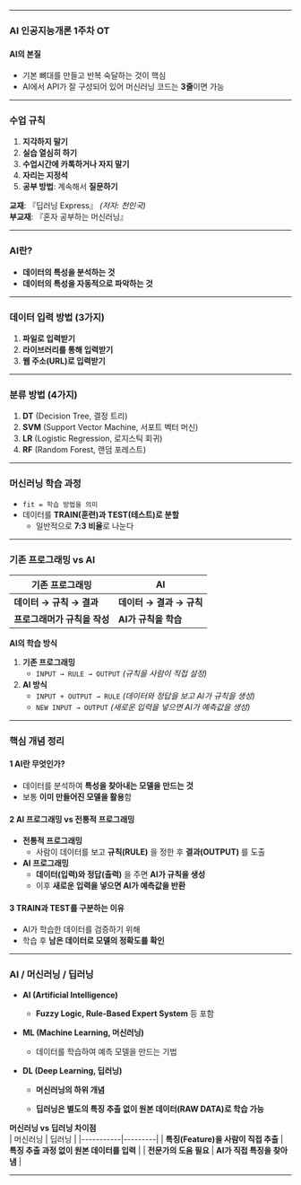 

---  

### AI 인공지능개론 1주차 OT  

#### AI의 본질  
- 기본 뼈대를 만들고 반복 숙달하는 것이 핵심  
- AI에서 API가 잘 구성되어 있어 머신러닝 코드는 **3줄**이면 가능  

---

###  수업 규칙  
1. **지각하지 말기**  
2. **실습 열심히 하기**  
3. **수업시간에 카톡하거나 자지 말기**  
4. **자리는 지정석**  
5. **공부 방법**: 계속해서 **질문하기**  

 **교재**: 『딥러닝 Express』 *(저자: 천인국)*  
 **부교재**: 『혼자 공부하는 머신러닝』  

---

###  AI란?  
- **데이터의 특성을 분석하는 것**  
- **데이터의 특성을 자동적으로 파악하는 것**  

---

###  데이터 입력 방법 (3가지)  
1. **파일로 입력받기**  
2. **라이브러리를 통해 입력받기**  
3. **웹 주소(URL)로 입력받기**  

---

###  분류 방법 (4가지)  
1. **DT** (Decision Tree, 결정 트리)  
2. **SVM** (Support Vector Machine, 서포트 벡터 머신)  
3. **LR** (Logistic Regression, 로지스틱 회귀)  
4. **RF** (Random Forest, 랜덤 포레스트)  

---

###  머신러닝 학습 과정  
- `fit = 학습 방법을 의미`  
- 데이터를 **TRAIN(훈련)과 TEST(테스트)로 분할**  
  - 일반적으로 **7:3 비율**로 나눈다  

---

###  기존 프로그래밍 vs AI  

| 기존 프로그래밍 | AI |
|----------------|----|
| **데이터 → 규칙 → 결과** | **데이터 → 결과 → 규칙** |
| **프로그래머가 규칙을 작성** | **AI가 규칙을 학습** |

 **AI의 학습 방식**  
1. **기존 프로그래밍**  
   - `INPUT → RULE → OUTPUT` *(규칙을 사람이 직접 설정)*  
2. **AI 방식**  
   - `INPUT + OUTPUT → RULE` *(데이터와 정답을 보고 AI가 규칙을 생성)*  
   - `NEW INPUT → OUTPUT` *(새로운 입력을 넣으면 AI가 예측값을 생성)*  

---

###  핵심 개념 정리  

#### 1️ **AI란 무엇인가?**  
- 데이터를 분석하여 **특성을 찾아내는 모델을 만드는 것**  
- 보통 **이미 만들어진 모델을 활용**함  

#### 2️ **AI 프로그래밍 vs 전통적 프로그래밍**  
- **전통적 프로그래밍**  
  - 사람이 데이터를 보고 **규칙(RULE)** 을 정한 후 **결과(OUTPUT)** 를 도출  
- **AI 프로그래밍**  
  - **데이터(입력)와 정답(출력)** 을 주면 **AI가 규칙을 생성**  
  - 이후 **새로운 입력을 넣으면 AI가 예측값을 반환**  

#### 3️ **TRAIN과 TEST를 구분하는 이유**  
- AI가 학습한 데이터를 검증하기 위해  
- 학습 후 **남은 데이터로 모델의 정확도를 확인**  

---

###  AI / 머신러닝 / 딥러닝  

- **AI (Artificial Intelligence)**  
  - **Fuzzy Logic, Rule-Based Expert System** 등 포함  

- **ML (Machine Learning, 머신러닝)**  
  - 데이터를 학습하여 예측 모델을 만드는 기법  

- **DL (Deep Learning, 딥러닝)**  
  - **머신러닝의 하위 개념**  
     
  - **딥러닝은 별도의 특징 추출 없이 원본 데이터(RAW DATA)로 학습 가능**  

 **머신러닝 vs 딥러닝 차이점**  
| 머신러닝 | 딥러닝 |
|-----------|---------|
| **특징(Feature)을 사람이 직접 추출** | **특징 추출 과정 없이 원본 데이터를 입력** |
| **전문가의 도움 필요** | **AI가 직접 특징을 찾아냄** |

---


